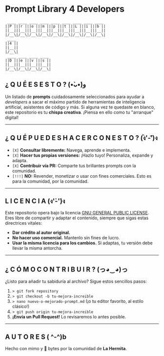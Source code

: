 # Prompt Library 4 Developers
```
 ____ ____ ____ ____ ____ ____ ____ ____ ____ 
||P |||r |||o |||m |||p |||t |||L |||i |||b ||
||__|||__|||__|||__|||__|||__|||__|||__|||__||
|/__\|/__\|/__\|/__\|/__\|/__\|/__\|/__\|/__\|
 ____                                         
||4 ||                                        
||__||                                        
|/__\|                                        
 ____ ____ ____ ____                          
||D |||e |||v |||s ||                         
||__|||__|||__|||__||                         
|/__\|/__\|/__\|/__\|
```

## ¿ Q U É   E S   E S T O ?  (•̀ᴗ•́)و

Un listado de **prompts** cuidadosamente seleccionados para ayudar a *developers* a sacar el máximo partido de herramientas de inteligencia artificial, asistentes de código y más. Si alguna vez te quedaste en blanco, este repositorio es tu **chispa creativa**. ¡Piensa en ello como tu "arranque" digital!

---

## ¿ Q U É   P U E D E S   H A C E R   C O N   E S T O ?  (ง︡'-'︠)ง

* `[X]` **Consultar libremente:** Navega, aprende e implementa.
* `[X]` **Hacer tus propias versiones:** ¡Hazlo tuyo! Personaliza, expande y adapta.
* `[X]` **Contribuir vía PR:** Comparte tus brillantes prompts con la comunidad.
* `[!!!]` **NO:** Revender, monetizar o usar con fines comerciales. Esto es para la comunidad, por la comunidad.

---

## L I C E N C I A   (ง'̀-'́)ง

Este repositorio opera bajo la licencia [GNU GENERAL PUBLIC LICENSE](LICENSE.md). Eres libre de compartir y adaptar el contenido, siempre que sigas estas directrices vitales:

* **Dar crédito al autor original.**
* **No hacer uso comercial.** Mantenlo sin fines de lucro.
* **Usar la misma licencia para los cambios.** Si adaptas, tu versión debe llevar la misma antorcha.

---

## ¿ C Ó M O   C O N T R I B U I R ?  (っ◕‿◕)っ

¿Listo para añadir tu sabiduría al archivo? Sigue estos sencillos pasos:

1.  `> git fork repository`
2.  `> git checkout -b tu-mejora-increible`
3.  `> nano nuevo-o-mejorado-prompt.md` (¡o tu editor favorito, al estilo clásico!)
4.  `> git push origin tu-mejora-increible`
5.  **¡Envía un Pull Request!** Lo revisaremos lo antes posible.

---

## A U T O R E S   ( ^-^)b

Hecho con mimo y 💾 bytes por la comunidad de **La Hermita**.
